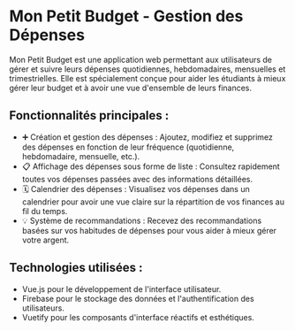 # Mon Petit Budget  - Gestion des Dépenses

Mon Petit Budget est une application web permettant aux utilisateurs de gérer et suivre leurs dépenses quotidiennes, hebdomadaires, mensuelles et trimestrielles. Elle est spécialement conçue pour aider les étudiants à mieux gérer leur budget et à avoir une vue d'ensemble de leurs finances.


## Fonctionnalités principales :
- ➕ Création et gestion des dépenses : Ajoutez, modifiez et supprimez des dépenses en fonction de leur fréquence (quotidienne, hebdomadaire, mensuelle, etc.).
- 📋 Affichage des dépenses sous forme de liste : Consultez rapidement toutes vos dépenses passées avec des informations détaillées.
- 🗓️ Calendrier des dépenses : Visualisez vos dépenses dans un calendrier pour avoir une vue claire sur la répartition de vos finances au fil du temps.
- 💡 Système de recommandations : Recevez des recommandations basées sur vos habitudes de dépenses pour vous aider à mieux gérer votre argent.


## Technologies utilisées :
- Vue.js pour le développement de l'interface utilisateur.
- Firebase pour le stockage des données et l'authentification des utilisateurs.
- Vuetify pour les composants d'interface réactifs et esthétiques.
